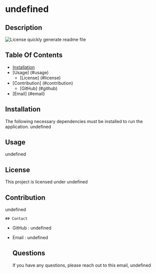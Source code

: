 # undefined

  ## Description
 ![License](https://img.shields.io/badge/License-MIT-yellow)
 quickly generate readme file

  ## Table Of Contents

* [Installation](#installation)
* [Usage] (#usage)
   * [License] (#license)
* [Contribution] (#contribution)
   * [GitHub] (#github)
* [Email] (#email)
    
## Installation 
The following necessary dependencies must be installed to run the application.
  undefined

## Usage

 undefined

## License
This project is licensed under
undefined

## Contribution
undefined

    ## Contact
   * GitHub : undefined
* Email : undefined
    
   ## Questions
    If you have any questions, please reach out to this email,
 undefined

